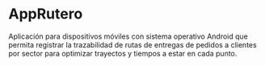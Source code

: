 # AppRutero

Aplicación para dispositivos móviles con sistema operativo Android que permita registrar la trazabilidad de rutas de entregas de pedidos a clientes por sector para optimizar trayectos y tiempos a estar en cada punto.

